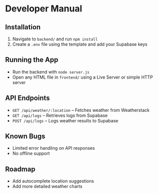 # Developer Manual

## Installation
1. Navigate to `backend/` and run `npm install`
2. Create a `.env` file using the template and add your Supabase keys

## Running the App
- Run the backend with `node server.js`
- Open any HTML file in `frontend/` using a Live Server or simple HTTP server

## API Endpoints
- `GET /api/weather/:location` – Fetches weather from Weatherstack
- `GET /api/logs` – Retrieves logs from Supabase
- `POST /api/logs` – Logs weather results to Supabase

## Known Bugs
- Limited error handling on API responses
- No offline support

## Roadmap
- Add autocomplete location suggestions
- Add more detailed weather charts
